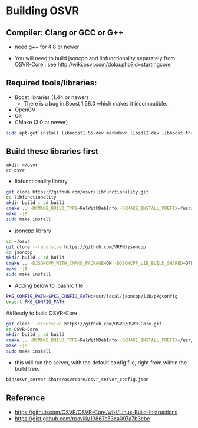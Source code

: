 # Building OSVR


## Compiler: Clang or GCC or G++
- need g++ for 4.8 or newer

- You will need to build jsoncpp and libfunctionality separately from OSVR-Core : see http://wiki.osvr.com/doku.php?id=startingcore

## Required tools/libraries:

- Boost libraries (1.44 or newer) 
    - There is a bug in Boost 1.58.0 which makes it incompatible.
- OpenCV 
- Git
- CMake (3.0 or newer)

```sh
sudo apt-get install libboost1.55-dev markdown libsdl2-dev libboost-thread1.55-dev libboost-filesystem1.55-dev libboost-program-options1.55-dev libusb-1.0-0-dev libopencv-dev 
```

## Build these libraries first

```
mkdir ~/osvr 
cd osvr
```

- libfunctionality library

```sh
git clone https://github.com/osvr/libfunctionality.git
cd libfunctionality
mkdir build ; cd build
cmake .. -DCMAKE_BUILD_TYPE=RelWithDebInfo -DCMAKE_INSTALL_PREFIX=/usr/local/libfunctionality
make -j8
sudo make install
```

- jsoncpp library

```sh
cd ~/osvr
git clone --recursive https://github.com/VRPN/jsoncpp
cd jsoncpp
mkdir build ; cd build
cmake .. -DJSONCPP_WITH_CMAKE_PACKAGE=ON -DJSONCPP_LIB_BUILD_SHARED=OFF -DCMAKE_CXX_FLAGS=-fPIC -DCMAKE_INSTALL_PREFIX=/usr/local/jsoncpp
make -j8
sudo make install
```
- Adding below to .bashrc file

```sh
PKG_CONFIG_PATH=$PKG_CONFIG_PATH:/usr/local/jsoncpp/lib/pkgconfig
export PKG_CONFIG_PATH
```

##Ready to build OSVR-Core

```sh
git clone --recursive https://github.com/OSVR/OSVR-Core.git
cd OSVR-Core
mkdir build ; cd build
cmake .. -DCMAKE_BUILD_TYPE=RelWithDebInfo -DCMAKE_INSTALL_PREFIX=/usr/local/osvr
make -j8
sudo make install
```
- this will run the server, with the default config file, right from within the build tree.

```sh
bin/osvr_server share/osvrcore/osvr_server_config.json
```
## Reference
- https://github.com/OSVR/OSVR-Core/wiki/Linux-Build-Instructions
- https://gist.github.com/rpavlik/13867c53ca097a7b3ebe
